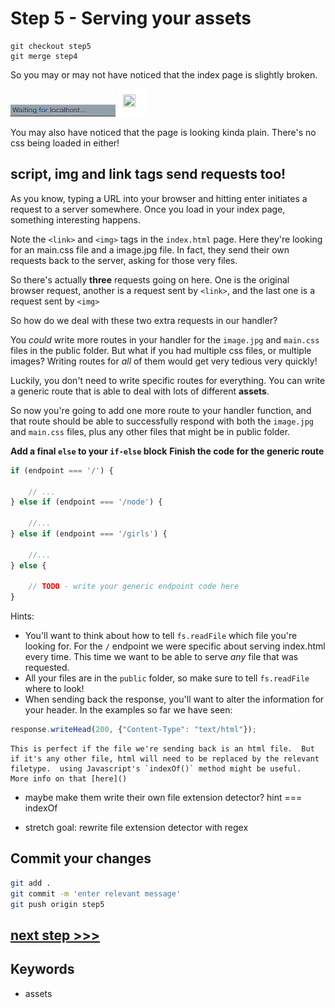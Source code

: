 # Step 5 - Serving your assets

```
git checkout step5
git merge step4
```

So you may or may not have noticed that the index page is slightly broken.

![waiting for localhost](readme-images/step5-waiting-for-localhost.png)
![broken image](readme-images/step5-broken-image.png)

You may also have noticed that the page is looking kinda plain.  There's no css being loaded in either!

## **script**, **img** and **link** tags send requests too!

As you know, typing a URL into your browser and hitting enter initiates a request to a server somewhere.  Once you load in your index page, something interesting happens.

Note the `<link>` and `<img>` tags in the `index.html` page.  Here they're looking for an main.css file and a image.jpg file.  In fact, they send their own requests back to the server, asking for those very files.

So there's actually **three** requests going on here.  One is the original browser request, another is a request sent by `<link>`, and the last one is a request sent by `<img>`

So how do we deal with these two extra requests in our handler?

You *could* write more routes in your handler for the `image.jpg` and `main.css` files in the public folder.  But what if you had multiple css files, or multiple images?  Writing routes for *all* of them would get very tedious very quickly!

Luckily, you don't need to write specific routes for everything.  You can write a generic route that is able to deal with lots of different **assets**.

So now you're going to add one more route to your handler function, and that route should be able to successfully respond with both the `image.jpg` and `main.css` files, plus any other files that might be in public folder.

**Add a final `else` to your `if-else` block**
**Finish the code for the generic route**

```js
if (endpoint === '/') {

    // ...
} else if (endpoint === '/node') {

    //...
} else if (endpoint === '/girls') {

    //...
} else {

    // TODO - write your generic endpoint code here
}
```

Hints:

* You'll want to think about how to tell `fs.readFile` which file you're looking for.  For the `/` endpoint we were specific about serving index.html every time.  This time we want to be able to serve *any* file that was requested.
* All your files are in the `public` folder, so make sure to tell `fs.readFile` where to look!
* When sending back the response, you'll want to alter the information for your header.  In the examples so far we have seen:
```js
response.writeHead(200, {"Content-Type": "text/html"});
```
    This is perfect if the file we're sending back is an html file.  But if it's any other file, html will need to be replaced by the relevant filetype.  using Javascript's `indexOf()` method might be useful.  More info on that [here]()

* maybe make them write their own file extension detector?  hint === indexOf

* stretch goal: rewrite file extension detector with regex

## Commit your changes

```bash
git add .
git commit -m 'enter relevant message'
git push origin step5
```

## [**next step >>>**](step6.md)

## Keywords
* assets
